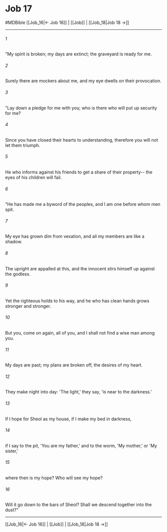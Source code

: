 # Job 17
#MDBible
[[Job_16|← Job 16]] | [[Job]] | [[Job_18|Job 18 →]]

***

###### 1 

"My spirit is broken; my days are extinct; the graveyard is ready for me. 

###### 2 

Surely there are mockers about me, and my eye dwells on their provocation. 

###### 3 

"Lay down a pledge for me with you; who is there who will put up security for me? 

###### 4 

Since you have closed their hearts to understanding, therefore you will not let them triumph. 

###### 5 

He who informs against his friends to get a share of their property-- the eyes of his children will fail. 

###### 6 

"He has made me a byword of the peoples, and I am one before whom men spit. 

###### 7 

My eye has grown dim from vexation, and all my members are like a shadow. 

###### 8 

The upright are appalled at this, and the innocent stirs himself up against the godless. 

###### 9 

Yet the righteous holds to his way, and he who has clean hands grows stronger and stronger. 

###### 10 

But you, come on again, all of you, and I shall not find a wise man among you. 

###### 11 

My days are past; my plans are broken off, the desires of my heart. 

###### 12 

They make night into day: 'The light,' they say, 'is near to the darkness.' 

###### 13 

If I hope for Sheol as my house, if I make my bed in darkness, 

###### 14 

if I say to the pit, 'You are my father,' and to the worm, 'My mother,' or 'My sister,' 

###### 15 

where then is my hope? Who will see my hope? 

###### 16 

Will it go down to the bars of Sheol? Shall we descend together into the dust?" 

***

[[Job_16|← Job 16]] | [[Job]] | [[Job_18|Job 18 →]]
